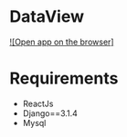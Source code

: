 # DataView

[![Open app on the browser]][app_link]

[app_link]: https://dataview-298106.uc.r.appspot.com/

# Requirements
- ReactJs
- Django==3.1.4
- Mysql
